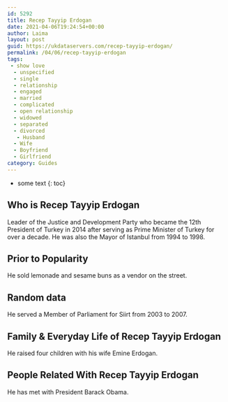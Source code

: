 ```yaml
---
id: 5292
title: Recep Tayyip Erdogan
date: 2021-04-06T19:24:54+00:00
author: Laima
layout: post
guid: https://ukdataservers.com/recep-tayyip-erdogan/
permalink: /04/06/recep-tayyip-erdogan
tags:
 - show love
  - unspecified
  - single
  - relationship
  - engaged
  - married
  - complicated
  - open relationship
  - widowed
  - separated
  - divorced
   - Husband
  - Wife
  - Boyfriend
  - Girlfriend
category: Guides
---
```


* some text
{: toc}


## Who is Recep Tayyip Erdogan
                  
                  
                  
Leader of the Justice and Development Party who became the 12th President of Turkey in 2014 after serving as Prime Minister of Turkey for over a decade. He was also the Mayor of Istanbul from 1994 to 1998.
                  
              
            
              
            
                
                
                
## Prior to Popularity
                  
                  
                  
He sold lemonade and sesame buns as a vendor on the street.
                  
              
            
              
            
                
                
                
## Random data
                  
                  
                  
He served a Member of Parliament for Siirt from 2003 to 2007.
                  
              
            
              
            
                
                
                
## Family & Everyday Life of Recep Tayyip Erdogan
                  
                  
                  
He raised four children with his wife Emine Erdogan.
                  
              
            
              
            
                
                
                
## People Related With Recep Tayyip Erdogan
                  
                  
                  
He has met with President Barack Obama.
                  
              
            
              
            
                
              
            
              
              
            
            
              
            
          
          
          